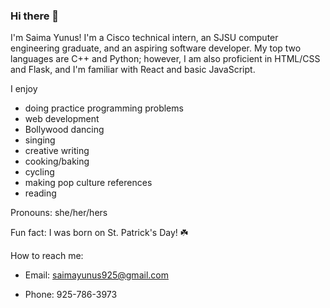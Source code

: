 ### Hi there 👋

I'm Saima Yunus! I'm a Cisco technical intern, an SJSU computer engineering graduate, and an aspiring software developer. My top two languages are C++ and Python; however, I am also proficient in HTML/CSS and Flask, and I'm familiar with React and basic JavaScript.
  
I enjoy 
- doing practice programming problems
- web development
- Bollywood dancing
- singing
- creative writing
- cooking/baking
- cycling
- making pop culture references
- reading 
  
Pronouns: she/her/hers
  
Fun fact: I was born on St. Patrick's Day! ☘️
  
How to reach me:
  
  - Email: saimayunus925@gmail.com

  - Phone: 925-786-3973
